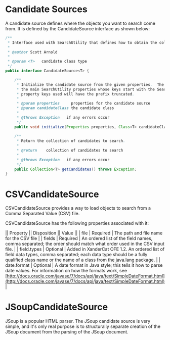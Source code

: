 # Candidate Sources

A candidate source defines where the objects you want to search come from.  It is defined by the CandidateSource interface as shown below:

```java
/**
 * Interface used with SearchUtility that defines how to obtain the collection of candidates to be searched.
 * 
 * @author Scott Arnold
 *
 * @param <T>   candidate class type
 */
public interface CandidateSource<T> {

	/**
	 * Initialize the candidate source from the given properties.  The properties will be a subset of
	 * the main SearchUtility properties whose keys start with the SearchUtility.CANDIDATE_SOURCE_PROPERTY_PREFIX;
	 * property keys used will have the prefix truncated.
	 * 
	 * @param properties     properties for the candidate source
	 * @param candidateClass the candidate class
	 * 
	 * @throws Exception   if any errors occur
	 */
	public void initialize(Properties properties, Class<T> candidateClass) throws Exception;
	
	/**
	 * Return the collection of candidates to search.
	 * 
	 * @return    collection of candidates to search
	 * 
	 * @throws Exception   if any errors occur
	 */
	public Collection<T> getCandidates() throws Exception;
}
```

# CSVCandidateSource

CSVCandidateSource provides a way to load objects to search from a Comma Separated Value (CSV) file.  

CSVCandidateSource has the following properties associated with it:

|| Property || Disposition || Value ||
| file | Required | The path and file name for the CSV file |
| fields | Required | An ordered list of the field names, comma separated; the order should match what order used in the CSV input file. |
| field.types | Optional | Added in XanderCat OFE 1.2.  An ordered list of field data types, comma separated; each data type should be a fully qualified class name or the name of a class from the java.lang package.  |
| date.format | Optional | A date format in Java style; this tells it how to parse date values.  For information on how the formats work, see [http://docs.oracle.com/javase/7/docs/api/java/text/SimpleDateFormat.html](http://docs.oracle.com/javase/7/docs/api/java/text/SimpleDateFormat.html) |

# JSoupCandidateSource

JSoup is a popular HTML parser.  The JSoup candidate source is very simple, and it's only real purpose is to structurally separate creation of the JSoup document from the parsing of the JSoup document.

